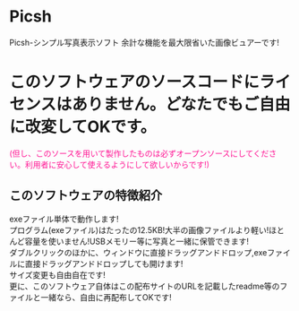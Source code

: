 # Picsh
Picsh-シンプル写真表示ソフト 余計な機能を最大限省いた画像ビュアーです!
# このソフトウェアのソースコードにライセンスはありません。どなたでもご自由に改変してOKです。  
<font color="DeepPink"> (但し、このソースを用いて製作したものは必ずオープンソースにしてください。利用者に安心して使えるようにして欲しいからです!) </font>
[](あれ?HTMLはだめみたい。色がつかない...)
## このソフトウェアの特徴紹介
exeファイル単体で動作します!  
プログラム(exeファイル)はたったの12.5KB!大半の画像ファイルより軽い!ほとんど容量を使いません!USBメモリー等に写真と一緒に保管できます!  
ダブルクリックのほかに、ウィンドウに直接ドラッグアンドドロップ,exeファイルに直接ドラッグアンドドロップしても開けます!  
サイズ変更も自由自在です!  
更に、このソフトウェア自体はこの配布サイトのURLを記載したreadme等のファイルと一緒なら、自由に再配布してOKです!
